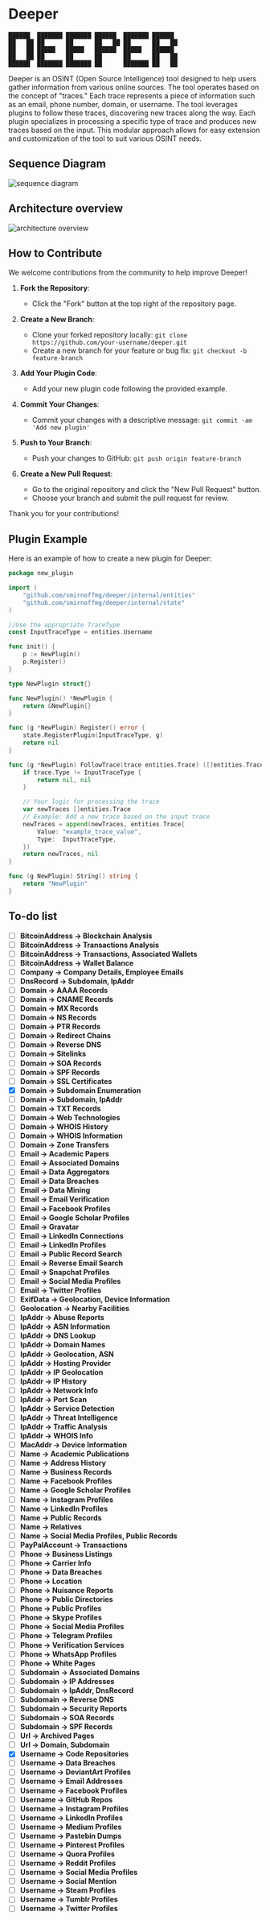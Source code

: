 # Deeper

```
██████  ███████ ███████ ██████  ███████ ██████  
██   ██ ██      ██      ██   ██ ██      ██   ██ 
██   ██ █████   █████   ██████  █████   ██████  
██   ██ ██      ██      ██      ██      ██   ██ 
██████  ███████ ███████ ██      ███████ ██   ██ 
```

Deeper is an OSINT (Open Source Intelligence) tool designed to help users gather information from various online sources. The tool operates based on the concept of "traces." Each trace represents a piece of information such as an email, phone number, domain, or username. The tool leverages plugins to follow these traces, discovering new traces along the way. Each plugin specializes in processing a specific type of trace and produces new traces based on the input. This modular approach allows for easy extension and customization of the tool to suit various OSINT needs.

## Sequence Diagram

![sequence diagram](docs/images/docs/Sequence.svg)

## Architecture overview

![architecture overview](docs/images/docs/Architecture.svg)

## How to Contribute

We welcome contributions from the community to help improve Deeper!

1. __Fork the Repository__:
   - Click the "Fork" button at the top right of the repository page.

2. __Create a New Branch__:
   - Clone your forked repository locally: `git clone https://github.com/your-username/deeper.git`
   - Create a new branch for your feature or bug fix: `git checkout -b feature-branch`

3. __Add Your Plugin Code__:
   - Add your new plugin code following the provided example.

4. __Commit Your Changes__:
   - Commit your changes with a descriptive message: `git commit -am 'Add new plugin'`

5. __Push to Your Branch__:
   - Push your changes to GitHub: `git push origin feature-branch`

6. __Create a New Pull Request__:
   - Go to the original repository and click the "New Pull Request" button.
   - Choose your branch and submit the pull request for review.

Thank you for your contributions!

## Plugin Example

Here is an example of how to create a new plugin for Deeper:

```go
package new_plugin

import (
    "github.com/smirnoffmg/deeper/internal/entities"
    "github.com/smirnoffmg/deeper/internal/state"
)

//Use the appropriate TraceType
const InputTraceType = entities.Username

func init() {
    p := NewPlugin()
    p.Register()
}

type NewPlugin struct{}

func NewPlugin() *NewPlugin {
    return &NewPlugin{}
}

func (g *NewPlugin) Register() error {
    state.RegisterPlugin(InputTraceType, g)
    return nil
}

func (g *NewPlugin) FollowTrace(trace entities.Trace) ([]entities.Trace, error) {
    if trace.Type != InputTraceType {
        return nil, nil
    }

    // Your logic for processing the trace
    var newTraces []entities.Trace
    // Example: Add a new trace based on the input trace
    newTraces = append(newTraces, entities.Trace{
        Value: "example_trace_value",
        Type:  InputTraceType,
    })
    return newTraces, nil
}

func (g NewPlugin) String() string {
    return "NewPlugin"
}
```

## To-do list

- [ ] __BitcoinAddress -> Blockchain Analysis__
- [ ] __BitcoinAddress -> Transactions Analysis__
- [ ] __BitcoinAddress -> Transactions, Associated Wallets__
- [ ] __BitcoinAddress -> Wallet Balance__
- [ ] __Company -> Company Details, Employee Emails__
- [ ] __DnsRecord -> Subdomain, IpAddr__
- [ ] __Domain -> AAAA Records__
- [ ] __Domain -> CNAME Records__
- [ ] __Domain -> MX Records__
- [ ] __Domain -> NS Records__
- [ ] __Domain -> PTR Records__
- [ ] __Domain -> Redirect Chains__
- [ ] __Domain -> Reverse DNS__
- [ ] __Domain -> Sitelinks__
- [ ] __Domain -> SOA Records__
- [ ] __Domain -> SPF Records__
- [ ] __Domain -> SSL Certificates__
- [x] __Domain -> Subdomain Enumeration__
- [ ] __Domain -> Subdomain, IpAddr__
- [ ] __Domain -> TXT Records__
- [ ] __Domain -> Web Technologies__
- [ ] __Domain -> WHOIS History__
- [ ] __Domain -> WHOIS Information__
- [ ] __Domain -> Zone Transfers__
- [ ] __Email -> Academic Papers__
- [ ] __Email -> Associated Domains__
- [ ] __Email -> Data Aggregators__
- [ ] __Email -> Data Breaches__
- [ ] __Email -> Data Mining__
- [ ] __Email -> Email Verification__
- [ ] __Email -> Facebook Profiles__
- [ ] __Email -> Google Scholar Profiles__
- [ ] __Email -> Gravatar__
- [ ] __Email -> LinkedIn Connections__
- [ ] __Email -> LinkedIn Profiles__
- [ ] __Email -> Public Record Search__
- [ ] __Email -> Reverse Email Search__
- [ ] __Email -> Snapchat Profiles__
- [ ] __Email -> Social Media Profiles__
- [ ] __Email -> Twitter Profiles__
- [ ] __ExifData -> Geolocation, Device Information__
- [ ] __Geolocation -> Nearby Facilities__
- [ ] __IpAddr -> Abuse Reports__
- [ ] __IpAddr -> ASN Information__
- [ ] __IpAddr -> DNS Lookup__
- [ ] __IpAddr -> Domain Names__
- [ ] __IpAddr -> Geolocation, ASN__
- [ ] __IpAddr -> Hosting Provider__
- [ ] __IpAddr -> IP Geolocation__
- [ ] __IpAddr -> IP History__
- [ ] __IpAddr -> Network Info__
- [ ] __IpAddr -> Port Scan__
- [ ] __IpAddr -> Service Detection__
- [ ] __IpAddr -> Threat Intelligence__
- [ ] __IpAddr -> Traffic Analysis__
- [ ] __IpAddr -> WHOIS Info__
- [ ] __MacAddr -> Device Information__
- [ ] __Name -> Academic Publications__
- [ ] __Name -> Address History__
- [ ] __Name -> Business Records__
- [ ] __Name -> Facebook Profiles__
- [ ] __Name -> Google Scholar Profiles__
- [ ] __Name -> Instagram Profiles__
- [ ] __Name -> LinkedIn Profiles__
- [ ] __Name -> Public Records__
- [ ] __Name -> Relatives__
- [ ] __Name -> Social Media Profiles, Public Records__
- [ ] __PayPalAccount -> Transactions__
- [ ] __Phone -> Business Listings__
- [ ] __Phone -> Carrier Info__
- [ ] __Phone -> Data Breaches__
- [ ] __Phone -> Location__
- [ ] __Phone -> Nuisance Reports__
- [ ] __Phone -> Public Directories__
- [ ] __Phone -> Public Profiles__
- [ ] __Phone -> Skype Profiles__
- [ ] __Phone -> Social Media Profiles__
- [ ] __Phone -> Telegram Profiles__
- [ ] __Phone -> Verification Services__
- [ ] __Phone -> WhatsApp Profiles__
- [ ] __Phone -> White Pages__
- [ ] __Subdomain -> Associated Domains__
- [ ] __Subdomain -> IP Addresses__
- [ ] __Subdomain -> IpAddr, DnsRecord__
- [ ] __Subdomain -> Reverse DNS__
- [ ] __Subdomain -> Security Reports__
- [ ] __Subdomain -> SOA Records__
- [ ] __Subdomain -> SPF Records__
- [ ] __Url -> Archived Pages__
- [ ] __Url -> Domain, Subdomain__
- [x] __Username -> Code Repositories__
- [ ] __Username -> Data Breaches__
- [ ] __Username -> DeviantArt Profiles__
- [ ] __Username -> Email Addresses__
- [ ] __Username -> Facebook Profiles__
- [ ] __Username -> GitHub Repos__
- [ ] __Username -> Instagram Profiles__
- [ ] __Username -> LinkedIn Profiles__
- [ ] __Username -> Medium Profiles__
- [ ] __Username -> Pastebin Dumps__
- [ ] __Username -> Pinterest Profiles__
- [ ] __Username -> Quora Profiles__
- [ ] __Username -> Reddit Profiles__
- [ ] __Username -> Social Media Profiles__
- [ ] __Username -> Social Mention__
- [ ] __Username -> Steam Profiles__
- [ ] __Username -> Tumblr Profiles__
- [ ] __Username -> Twitter Profiles__
